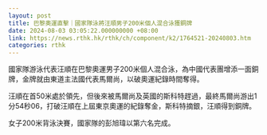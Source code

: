 ```yaml
---
layout: post
title: 巴黎奧運直擊｜國家隊泳將汪順男子200米個人混合泳獲銅牌
date: 2024-08-03 03:05:22.000000000 +08:00
link: https://news.rthk.hk/rthk/ch/component/k2/1764521-20240803.htm
categories: rthk
---
```


國家隊游泳代表汪順在巴黎奧運男子200米個人混合泳，為中國代表團增添一面銅牌，金牌就由東道主法國代表馬爾尚，以破奧運紀錄時間奪得。

汪順在首50米處於領先，但後來被馬爾尚及英國的斯科特趕過，最終馬爾尚游出1分54秒06，打破汪順在上屆東京奧運的紀錄奪金，斯科特摘銀，汪順得到銅牌。

女子200米背泳決賽，國家隊的彭旭瑋以第六名完成。
